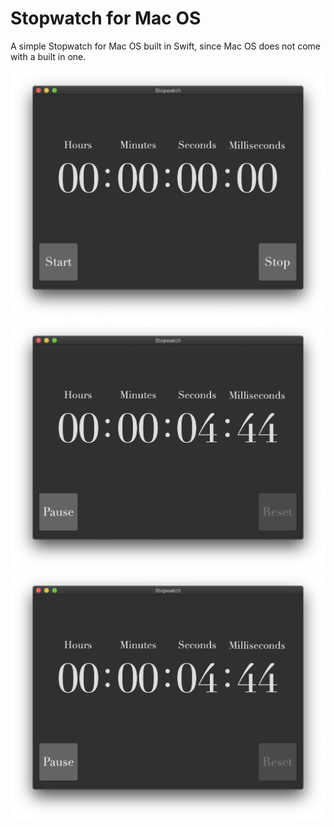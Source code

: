 # Stopwatch for Mac OS

A simple Stopwatch for Mac OS built in Swift, since Mac OS does not come with a built in one.


![Alt text](stopwatch_mac_os_1.png?raw=true "Title")
![Alt text](stopwatch_mac_os_2.png?raw=true "Title")
![Alt text](stopwatch_mac_os_2.png?raw=true "Title")

